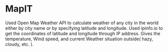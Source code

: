 # MapIT

Used Open Map Weather API to calculate weather of any city in the world either by city name or by specifying latitude and longitude.
Used ipinfo.io to get the coordinates of latitude and longitude through IP address.
Gives the temperature, Wind speed, and current Weather situation outside( hazy, cloudy, etc. ).

